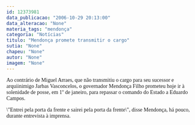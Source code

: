 ```yaml
---
id: 12373981
data_publicacao: "2006-10-29 20:13:00"
data_alteracao: "None"
materia_tags: "mendonça"
categoria: "Notícias"
titulo: "Mendonça promete transmitir o cargo"
sutia: "None"
chapeu: "None"
autor: "None"
imagem: "None"
---
```

<p><P><FONT face=Verdana>Ao contrário de Miguel Arraes, que não transmitiu o cargo para seu sucessor e arquiinimigo Jarbas Vasconcelos, o governador Mendonça Filho prometeu hoje ir à solenidade de posse, em 1º de janeiro, para repassar o comando do Estado a Eduardo Campos.</FONT></P></p>
<p><P><FONT face=Verdana>\"Entrei pela porta da frente e sairei pela porta da frente\", disse Mendonça, há pouco, durante entrevista à imprensa.</FONT></P> </p>
